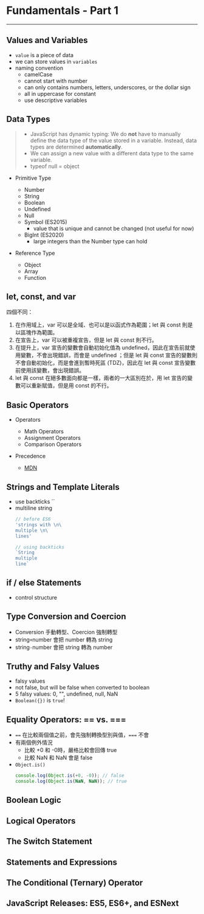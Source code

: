 # Fundamentals - Part 1

---

## Values and Variables
- `value` is a piece of data
- we can store values in `variables`
- naming convention
    - camelCase
    - cannot start with number
    - can only contains numbers, letters, underscores, or the dollar sign
    - all in uppercase for constant
    - use descriptive variables

## Data Types
> - JavaScript has dynamic typing: We do **not** have to manually define the data type of the value stored in a variable. Instead, data types are determined **automatically**.  
> - We can assign a new value with a different data type to the same variable.
> - typeof null = object

- Primitive Type
    - Number
    - String
    - Boolean
    - Undefined
    - Null
    - Symbol (ES2015)
        - value that is unique and cannot be changed (not useful for now)
    - BigInt (ES2020)
        - large integers than the Number type can hold

- Reference Type
    - Object
    - Array
    - Function

## let, const, and var
四個不同：
1. 在作用域上，var 可以是全域、也可以是以函式作為範圍；let 與 const 則是以區塊作為範圍。
2. 在宣告上，var 可以被重複宣告，但是 let 與 const 則不行。
3. 在提升上，var 宣告的變數會自動初始化值為 undefined，因此在宣告前就使用變數，不會出現錯誤，而會是 undefined ；但是 let 與 const 宣告的變數則不會自動初始化，而是會進到暫時死區 (TDZ)，因此在 let 與 const 宣告變數前使用該變數，會出現錯誤。
4. let 與 const 在絕多數面向都是一樣，兩者的一大區別在於，用 let 宣告的變數可以重新賦值，但是用 const 的不行。

## Basic Operators
- Operators
    - Math Operators
    - Assignment Operators
    - Comparison Operators

- Precedence
    - [MDN](https://developer.mozilla.org/zh-TW/docs/Web/JavaScript/Reference/Operators/Operator_precedence)

## Strings and Template Literals
- use backticks ``
- multiline string
    ```javascript
    // before ES6
    'strings with \n\
    multiple \n\
    lines'

    // using backticks
    `String
    multiple
    line`
    ```

## if / else Statements
- control structure

## Type Conversion and Coercion
- Conversion 手動轉型、Coercion 強制轉型
- string`+`number 會把 number 轉為 string
- string`-`number 會把 string 轉為 number

## Truthy and Falsy Values
- falsy values
 - not false, but will be false when converted to boolean
 - 5 falsy values: 0, "", undefined, null, NaN
 - `Boolean({})` is `true`!


## Equality Operators: == vs. ===
- `==` 在比較兩個值之前，會先強制轉換型別與值，`===` 不會
- 有兩個例外情況
    - 比較 +0 和 -0時，嚴格比較會回傳 true
    - 比較 NaN 和 NaN 會是 false
- `Object.is()`
    ```javascript
    console.log(Object.is(+0, -0)); // false
    console.log(Object.is(NaN, NaN)); // true
    ```

## Boolean Logic


## Logical Operators


## The Switch Statement


## Statements and Expressions


## The Conditional (Ternary) Operator


## JavaScript Releases: ES5, ES6+, and ESNext